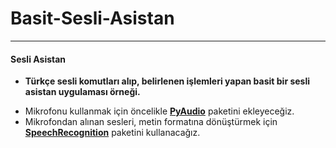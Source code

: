 # Basit-Sesli-Asistan
---
#### Sesli Asistan
 * **Türkçe sesli komutları alıp, belirlenen işlemleri yapan basit bir sesli asistan uygulaması örneği.** 

  - Mikrofonu kullanmak için öncelikle **[PyAudio]** paketini ekleyeceğiz.
  - Mikrofondan alınan sesleri, metin formatına dönüştürmek için **[SpeechRecognition]** paketini kullanacağız.
 
   [SpeechRecognition]: <https://pypi.org/project/SpeechRecognition/>
   [PyAudio]: <https://pypi.org/project/PyAudio/>
 

